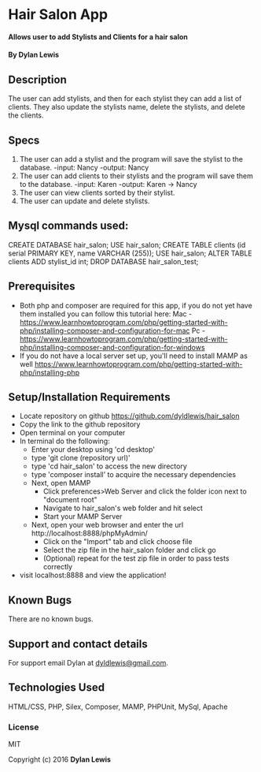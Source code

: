 

# Hair Salon App

#### Allows user to add Stylists and Clients for a hair salon

#### By Dylan Lewis

## Description

The user can add stylists, and then for each stylist they can add a list of clients. They also update the stylists name, delete the stylists, and delete the clients.

## Specs
1. The user can add a stylist and the program will save the stylist to the database.
  -input: Nancy
  -output: Nancy
2. The user can add clients to their stylists and the program will save them to the database.
  -input: Karen
  -output: Karen -> Nancy
3. The user can view clients sorted by their stylist.
4. The user can update and delete stylists.

## Mysql commands used:
CREATE DATABASE hair_salon;
USE hair_salon;
CREATE TABLE clients (id serial PRIMARY KEY, name VARCHAR (255));
USE hair_salon;
ALTER TABLE clients ADD stylist_id int;
DROP DATABASE hair_salon_test;

## Prerequisites
* Both php and composer are required for this app, if you do not yet have them installed you can follow this tutorial here:
Mac - https://www.learnhowtoprogram.com/php/getting-started-with-php/installing-composer-and-configuration-for-mac
Pc - https://www.learnhowtoprogram.com/php/getting-started-with-php/installing-composer-and-configuration-for-windows
* If you do not have a local server set up, you'll need to install MAMP as well https://www.learnhowtoprogram.com/php/getting-started-with-php/installing-php

## Setup/Installation Requirements


* Locate repository on github https://github.com/dyldlewis/hair_salon
* Copy the link to the github repository
* Open terminal on your computer
* In terminal do the following:
  * Enter your desktop using 'cd desktop'
  * type 'git clone (repository url)'
  * type 'cd hair_salon' to access the new directory
  * type 'composer install' to acquire the necessary dependencies
  * Next, open MAMP
    * Click preferences>Web Server and click the folder icon next to "document root"
    * Navigate to hair_salon's web folder and hit select
    * Start your MAMP Server
  * Next, open your web browser and enter the url http://localhost:8888/phpMyAdmin/
    * Click on the "Import" tab and click choose file
    * Select the zip file in the hair_salon folder and click go
    * (Optional) repeat for the test zip file in order to pass tests correctly
* visit localhost:8888 and view the application!


## Known Bugs

There are no known bugs.

## Support and contact details

For support email Dylan at dyldlewis@gmail.com.

## Technologies Used

HTML/CSS, PHP, Silex, Composer, MAMP, PHPUnit, MySql, Apache

### License

MIT

Copyright (c) 2016 **Dylan Lewis**

